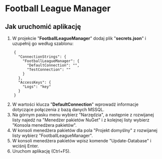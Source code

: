 # Football League Manager
  
  
## Jak uruchomić aplikację

1. W projekcie "**FootballLeagueManager**" dodaj plik "**secrets.json**" i uzupełnij go według szablonu:  
```  
	{
	  "ConnectionStrings": {
	    "FootballLeagueManager": {
	      "DefaultConnection": "",
	      "TestConnection": ""
	    }
	  },
	  "AccessKeys": {
	    "Logs": "key"
	  }
	}
```  
2. W wartości klucza "**DefaultConnection**" wprowadź informacje dotyczące połączenia z bazą danych MSSQL.
3. Na górnym pasku menu wybierz "Narzędzia", a następnie z rozwijanej listy najedź na "Menedżer pakietów NuGet" i z kolejnej listy wybierz "Konsola menedżera pakietów".  
4. W konsoli menedżera pakietów dla pola "Projekt domyślny" z rozwijanej listy wybierz "FootballLeagueManager".  
5. W konsoli menedżera pakietów wpisz komende "Update-Database" i wciśnij Enter.  
6. Uruchom aplikację (Ctrl+F5).  
  
